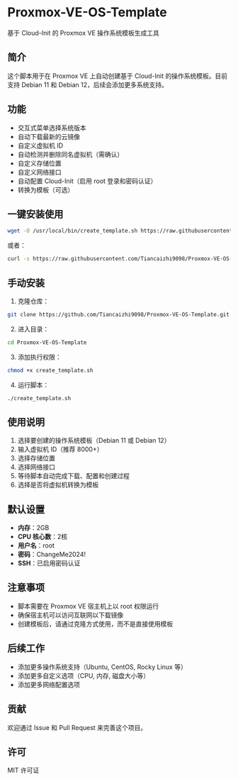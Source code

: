 # Proxmox-VE-OS-Template

基于 Cloud-Init 的 Proxmox VE 操作系统模板生成工具

## 简介

这个脚本用于在 Proxmox VE 上自动创建基于 Cloud-Init 的操作系统模板。目前支持 Debian 11 和 Debian 12，后续会添加更多系统支持。

## 功能

- 交互式菜单选择系统版本
- 自动下载最新的云镜像
- 自定义虚拟机 ID
- 自动检测并删除同名虚拟机（需确认）
- 自定义存储位置
- 自定义网络接口
- 自动配置 Cloud-Init（启用 root 登录和密码认证）
- 转换为模板（可选）

## 一键安装使用

```bash
wget -O /usr/local/bin/create_template.sh https://raw.githubusercontent.com/Tiancaizhi9098/Proxmox-VE-OS-Template/main/create_template.sh && chmod +x /usr/local/bin/create_template.sh && create_template.sh
```

或者：

```bash
curl -s https://raw.githubusercontent.com/Tiancaizhi9098/Proxmox-VE-OS-Template/main/create_template.sh -o /usr/local/bin/create_template.sh && chmod +x /usr/local/bin/create_template.sh && create_template.sh
```

## 手动安装

1. 克隆仓库：

```bash
git clone https://github.com/Tiancaizhi9098/Proxmox-VE-OS-Template.git
```

2. 进入目录：

```bash
cd Proxmox-VE-OS-Template
```

3. 添加执行权限：

```bash
chmod +x create_template.sh
```

4. 运行脚本：

```bash
./create_template.sh
```

## 使用说明

1. 选择要创建的操作系统模板（Debian 11 或 Debian 12）
2. 输入虚拟机 ID（推荐 8000+）
3. 选择存储位置
4. 选择网络接口
5. 等待脚本自动完成下载、配置和创建过程
6. 选择是否将虚拟机转换为模板

## 默认设置

- **内存**：2GB
- **CPU 核心数**：2核
- **用户名**：root
- **密码**：ChangeMe2024!
- **SSH**：已启用密码认证

## 注意事项

- 脚本需要在 Proxmox VE 宿主机上以 root 权限运行
- 确保宿主机可以访问互联网以下载镜像
- 创建模板后，请通过克隆方式使用，而不是直接使用模板

## 后续工作

- 添加更多操作系统支持（Ubuntu, CentOS, Rocky Linux 等）
- 添加更多自定义选项（CPU, 内存, 磁盘大小等）
- 添加更多网络配置选项

## 贡献

欢迎通过 Issue 和 Pull Request 来完善这个项目。

## 许可

MIT 许可证
